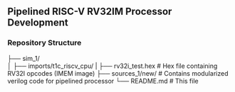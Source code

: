 ## Pipelined RISC-V RV32IM Processor Development

### Repository Structure

├── sim_1/                 
│   ├── imports/t1c_riscv_cpu/
|     ├── rv32i_test.hex         # Hex file containing RV32I opcodes (IMEM image)
├── sources_1/new/               # Contains modularized verilog code for pipelined processor
└── README.md                    # This file
